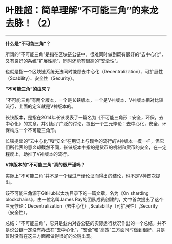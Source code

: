 # 叶胜超：简单理解“不可能三角”的来龙去脉！（2）
---

**什么是“不可能三角”？**


所谓的“不可能三角”是指在区块链公链中，很难同时做到既有很好的“去中心化”，又有良好的系统“扩展性能”，同时还能有很高的“安全性”。 



也就是指一个区块链系统无法同时兼顾去中心化（Decentralization）、可扩展性（Scability）、安全性（Security）。


**“不可能三角”的由来？**

“不可能三角”有两个版本，一个是长铗版本，一个是V神版本，V神版本相对比较流行，上面的定义就是V神版本的。

长铗版本，是指在2014年长铗发表了一篇名为《不可能三角形：安全，环保，去中心化》的文章，并引起了广泛的讨论，提出一个三元悖论：去中心化，安全，环保构成一个不可能三角形。


长铗提出的“去中心化”和“安全”在用词上与现今的流行的V神版本一模一样，但它们所代表的意义却截然不同，长铗版本中指的是货币的机制和货币的安全，在一定程度上，助推了V神版本的流行。



**V神版本的“不可能三角”真的很严谨吗？**

实际上“不可能三角”并不是一个经过严谨论证而得出的结论，也不是V神首次提出。

该不可能三角源于GitHub以太坊目录下的一篇文章，名为《On sharding blockchains》，由一位名叫James Ray的团队成员创建的，文中首次提出了这个三元悖论：Decentralization（去中心化）,Scalability（可扩展性）,Security（安全性）。



总结：“不可能三角”，它只是业内对各公链的实际运行状况作出的一个总结，并不是说公链一定没有办法在“去中心化”，“安全”和“高效”三方面同时做到很好，只是暂时没有在这三方面都做得很好的公链出现。
